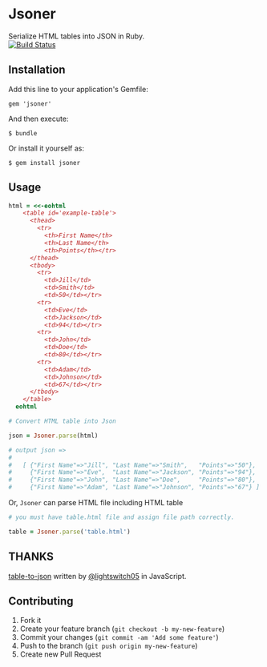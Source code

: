 # Jsoner

Serialize HTML tables into JSON in Ruby.  
[![Build Status](https://travis-ci.org/simlegate/jsoner.png?branch=master)](https://travis-ci.org/simlegate/jsoner)

## Installation

Add this line to your application's Gemfile:

    gem 'jsoner'

And then execute:

    $ bundle

Or install it yourself as:

    $ gem install jsoner

## Usage

```ruby
html = <<-eohtml
    <table id='example-table'>
      <thead>
        <tr>
          <th>First Name</th>
          <th>Last Name</th>
          <th>Points</th></tr>
      </thead>
      <tbody>
        <tr>
          <td>Jill</td>
          <td>Smith</td>
          <td>50</td></tr>
        <tr>
          <td>Eve</td>
          <td>Jackson</td>
          <td>94</td></tr>
        <tr>
          <td>John</td>
          <td>Doe</td>
          <td>80</td></tr>
        <tr>
          <td>Adam</td>
          <td>Johnson</td>
          <td>67</td></tr>
      </tbody>
    </table>
  eohtml

# Convert HTML table into Json

json = Jsoner.parse(html)

# output json => 
# 
#   [ {"First Name"=>"Jill", "Last Name"=>"Smith",   "Points"=>"50"},
#     {"First Name"=>"Eve",  "Last Name"=>"Jackson", "Points"=>"94"},
#     {"First Name"=>"John", "Last Name"=>"Doe",     "Points"=>"80"},
#     {"First Name"=>"Adam", "Last Name"=>"Johnson", "Points"=>"67"} ]

```

Or, `Jsoner` can parse HTML file including HTML table

```ruby
# you must have table.html file and assign file path correctly.

table = Jsoner.parse('table.html')
```
## THANKS

[table-to-json](https://github.com/lightswitch05/table-to-json) written by [@lightswitch05](https://github.com/lightswitch05) in JavaScript.

## Contributing

1. Fork it
2. Create your feature branch (`git checkout -b my-new-feature`)
3. Commit your changes (`git commit -am 'Add some feature'`)
4. Push to the branch (`git push origin my-new-feature`)
5. Create new Pull Request
